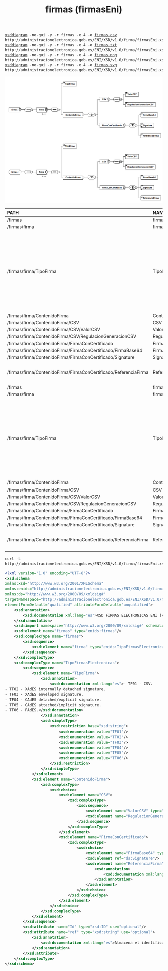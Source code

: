 ﻿---
title: firmas (firmasEni)
summary: "Fuente: [administracionelectronica.gob.es/ENI/XSD/v1.0/firma/firmasEni.xsd](http://administracionelectronica.gob.es/ENI/XSD/v1.0/firma/firmasEni.xsd)"
---

<div class="widthscroll" id="firmas">
<pre><code><a href="http://regis.cosnier.free.fr/?page=XSDDiagram">xsddiagram</a> -no-gui -y -r firmas -e 4 -o <a href="firmasEni/firmas.csv">firmas.csv</a> http://administracionelectronica.gob.es/ENI/XSD/v1.0/firma/firmasEni.xsd
<a href="http://regis.cosnier.free.fr/?page=XSDDiagram">xsddiagram</a> -no-gui -y -r firmas -e 4 -o <a href="firmasEni/firmas.txt">firmas.txt</a> http://administracionelectronica.gob.es/ENI/XSD/v1.0/firma/firmasEni.xsd
<a href="http://regis.cosnier.free.fr/?page=XSDDiagram">xsddiagram</a> -no-gui -y -r firmas -e 4 -o <a href="firmasEni/firmas.png">firmas.png</a> http://administracionelectronica.gob.es/ENI/XSD/v1.0/firma/firmasEni.xsd
<a href="http://regis.cosnier.free.fr/?page=XSDDiagram">xsddiagram</a> -no-gui -y -r firmas -e 4 -o <a href="firmasEni/firmas.svg">firmas.svg</a> http://administracionelectronica.gob.es/ENI/XSD/v1.0/firma/firmasEni.xsd
</code></pre>
</div>

![Diagrama de firmas (firmasEni.xsd)](firmasEni/firmas.png)

| PATH | NAME | TYPE | NAMESPACE | COMMENT |
|:----|:----|:----|:----|:----|
| /firmas | firmas | element | http://administracionelectronica.gob.es/ENI/XSD/v1.0/firma |  |
| /firmas/firma | firma | element | http://administracionelectronica.gob.es/ENI/XSD/v1.0/firma |  |
| /firmas/firma/TipoFirma | TipoFirma | element | http://administracionelectronica.gob.es/ENI/XSD/v1.0/firma | - TF01 - CSV. - TF02 - XAdES internally detached signature. - TF03 - XAdES enveloped signature. - TF04 - CAdES detached/explicit signature. - TF05 - CAdES attached/implicit signature. - TF06 - PAdES. |
| /firmas/firma/ContenidoFirma | ContenidoFirma | element | http://administracionelectronica.gob.es/ENI/XSD/v1.0/firma |  |
| /firmas/firma/ContenidoFirma/CSV | CSV | element | http://administracionelectronica.gob.es/ENI/XSD/v1.0/firma |  |
| /firmas/firma/ContenidoFirma/CSV/ValorCSV | ValorCSV | element | http://administracionelectronica.gob.es/ENI/XSD/v1.0/firma |  |
| /firmas/firma/ContenidoFirma/CSV/RegulacionGeneracionCSV | RegulacionGeneracionCSV | element | http://administracionelectronica.gob.es/ENI/XSD/v1.0/firma |  |
| /firmas/firma/ContenidoFirma/FirmaConCertificado | FirmaConCertificado | element | http://administracionelectronica.gob.es/ENI/XSD/v1.0/firma |  |
| /firmas/firma/ContenidoFirma/FirmaConCertificado/FirmaBase64 | FirmaBase64 | element | http://administracionelectronica.gob.es/ENI/XSD/v1.0/firma |  |
| /firmas/firma/ContenidoFirma/FirmaConCertificado/Signature | Signature | element | http://administracionelectronica.gob.es/ENI/XSD/v1.0/firma |  |
| /firmas/firma/ContenidoFirma/FirmaConCertificado/ReferenciaFirma | ReferenciaFirma | element | http://administracionelectronica.gob.es/ENI/XSD/v1.0/firma | Referencia interna al fichero que incluye la firma. |
| /firmas | firmas | complexType | http://administracionelectronica.gob.es/ENI/XSD/v1.0/firma |  |
| /firmas/firma | firma | element | http://administracionelectronica.gob.es/ENI/XSD/v1.0/firma |  |
| /firmas/firma/TipoFirma | TipoFirma | element | http://administracionelectronica.gob.es/ENI/XSD/v1.0/firma | - TF01 - CSV. - TF02 - XAdES internally detached signature. - TF03 - XAdES enveloped signature. - TF04 - CAdES detached/explicit signature. - TF05 - CAdES attached/implicit signature. - TF06 - PAdES. |
| /firmas/firma/ContenidoFirma | ContenidoFirma | element | http://administracionelectronica.gob.es/ENI/XSD/v1.0/firma |  |
| /firmas/firma/ContenidoFirma/CSV | CSV | element | http://administracionelectronica.gob.es/ENI/XSD/v1.0/firma |  |
| /firmas/firma/ContenidoFirma/CSV/ValorCSV | ValorCSV | element | http://administracionelectronica.gob.es/ENI/XSD/v1.0/firma |  |
| /firmas/firma/ContenidoFirma/CSV/RegulacionGeneracionCSV | RegulacionGeneracionCSV | element | http://administracionelectronica.gob.es/ENI/XSD/v1.0/firma |  |
| /firmas/firma/ContenidoFirma/FirmaConCertificado | FirmaConCertificado | element | http://administracionelectronica.gob.es/ENI/XSD/v1.0/firma |  |
| /firmas/firma/ContenidoFirma/FirmaConCertificado/FirmaBase64 | FirmaBase64 | element | http://administracionelectronica.gob.es/ENI/XSD/v1.0/firma |  |
| /firmas/firma/ContenidoFirma/FirmaConCertificado/Signature | Signature | element | http://administracionelectronica.gob.es/ENI/XSD/v1.0/firma |  |
| /firmas/firma/ContenidoFirma/FirmaConCertificado/ReferenciaFirma | ReferenciaFirma | element | http://administracionelectronica.gob.es/ENI/XSD/v1.0/firma | Referencia interna al fichero que incluye la firma. |

```console
curl -L http://administracionelectronica.gob.es/ENI/XSD/v1.0/firma/firmasEni.xsd
```
```xml
<?xml version="1.0" encoding="UTF-8"?>
<xsd:schema 
xmlns:xsd="http://www.w3.org/2001/XMLSchema" 
xmlns:enids="http://administracionelectronica.gob.es/ENI/XSD/v1.0/firma" 
xmlns:ds="http://www.w3.org/2000/09/xmldsig#" 
targetNamespace="http://administracionelectronica.gob.es/ENI/XSD/v1.0/firma" 
elementFormDefault="qualified" attributeFormDefault="unqualified">
	<xsd:annotation>
		<xsd:documentation xml:lang="es">XSD FIRMAS ELECTRONICAS ENI (v1.0)</xsd:documentation>
	</xsd:annotation>
	<xsd:import namespace="http://www.w3.org/2000/09/xmldsig#" schemaLocation="http://www.w3.org/TR/xmldsig-core/xmldsig-core-schema.xsd"/>
	<xsd:element name="firmas" type="enids:firmas"/>
	<xsd:complexType name="firmas">
		<xsd:sequence>
			<xsd:element name="firma" type="enids:TipoFirmasElectronicas" minOccurs="1" maxOccurs="unbounded"/>
		</xsd:sequence>
	</xsd:complexType>
	<xsd:complexType name="TipoFirmasElectronicas">
		<xsd:sequence>
			<xsd:element name="TipoFirma">
				<xsd:annotation>
					<xsd:documentation xml:lang="es">- TF01 - CSV. 	
- TF02 - XAdES internally detached signature.	
- TF03 - XAdES enveloped signature. 	
- TF04 - CAdES detached/explicit signature.	
- TF05 - CAdES attached/implicit signature.	
- TF06 - PAdES.</xsd:documentation>
				</xsd:annotation>
				<xsd:simpleType>
					<xsd:restriction base="xsd:string">
						<xsd:enumeration value="TF01"/>
						<xsd:enumeration value="TF02"/>
						<xsd:enumeration value="TF03"/>
						<xsd:enumeration value="TF04"/>
						<xsd:enumeration value="TF05"/>
						<xsd:enumeration value="TF06"/>
					</xsd:restriction>
				</xsd:simpleType>
			</xsd:element>
			<xsd:element name="ContenidoFirma">
				<xsd:complexType>
					<xsd:choice>
						<xsd:element name="CSV">
							<xsd:complexType>
								<xsd:sequence>
									<xsd:element name="ValorCSV" type="xsd:string"/>
									<xsd:element name="RegulacionGeneracionCSV" type="xsd:string"/>
								</xsd:sequence>
							</xsd:complexType>
						</xsd:element>
						<xsd:element name="FirmaConCertificado">
							<xsd:complexType>
								<xsd:choice>
									<xsd:element name="FirmaBase64" type="xsd:base64Binary"/>
									<xsd:element ref="ds:Signature"/>
									<xsd:element name="ReferenciaFirma">
										<xsd:annotation>
											<xsd:documentation xml:lang="es">Referencia interna al fichero que incluye la firma.</xsd:documentation>
										</xsd:annotation>
									</xsd:element>
								</xsd:choice>
							</xsd:complexType>
						</xsd:element>
					</xsd:choice>
				</xsd:complexType>
			</xsd:element>
		</xsd:sequence>
		<xsd:attribute name="Id" type="xsd:ID" use="optional"/>
		<xsd:attribute name="ref" type="xsd:string" use="optional">
			<xsd:annotation>
				<xsd:documentation xml:lang="es">Almacena el identificador del nodo que se está firmando. En caso de firmas multinodo, se incluirá una lista separada por comas de los identificadores de los nodos firmados.</xsd:documentation>
			</xsd:annotation>
		</xsd:attribute>
	</xsd:complexType>
</xsd:schema>
```